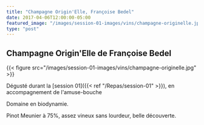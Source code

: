 ```yaml
---
title: "Champagne Origin'Elle, Françoise Bedel"
date: 2017-04-06T12:00:00-05:00
featured_image: "/images/session-01-images/vins/champagne-originelle.jpg"
type: "post"
---
```


Champagne Origin'Elle de Françoise Bedel
----------------------------------------

{{< figure src="/images/session-01-images/vins/champagne-originelle.jpg" >}}

Dégusté durant la [session 01]({{< ref "/Repas/session-01" >}}), en accompagnement de l'amuse-bouche

Domaine en biodynamie.

Pinot Meunier à 75%, assez vineux sans lourdeur, belle découverte.
